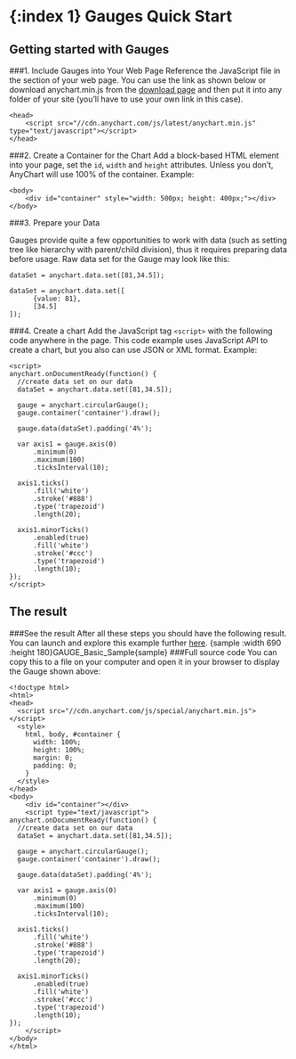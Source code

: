 {:index 1}
Gauges Quick Start
===========
  
## Getting started with Gauges
###1. Include Gauges into Your Web Page
Reference the JavaScript file in the <head> section of your web page.
You can use the link as shown below or download anychart.min.js from the [download page](./Downloading_AnyChart) and then put it into any folder of your site (you’ll have to use your own link in this case).

```
<head>
    <script src="//cdn.anychart.com/js/latest/anychart.min.js" type="text/javascript"></script> 
</head>
```

###2. Create a Container for the Chart
Add a block-based HTML element into your page, set the `id`, `width` and `height` attributes. Unless you don’t, AnyChart will use 100% of the container.
Example:
```
<body>
    <div id="container" style="width: 500px; height: 400px;"></div>
</body>
```
###3. Prepare your Data

Gauges provide quite a few opportunities to work with data (such as setting tree like hierarchy with parent/child division), thus it requires preparing data before usage. Raw data set for the Gauge may look like this:

```
dataSet = anychart.data.set([81,34.5]);
```

```
dataSet = anychart.data.set([
      {value: 81},
      [34.5]
]);
```

###4. Create a chart
Add the JavaScript tag `<script>` with the following code anywhere in the page. 
This code example uses JavaScript API to create a chart, but you also can use JSON or XML format. <!--See [Supported Data Formats](../Working_with_Data/Supported_Data_Formats) to learn more about supported formats.-->
Example:

```
<script>
anychart.onDocumentReady(function() {
  //create data set on our data
  dataSet = anychart.data.set([81,34.5]);

  gauge = anychart.circularGauge();
  gauge.container('container').draw();

  gauge.data(dataSet).padding('4%');

  var axis1 = gauge.axis(0)
      .minimum(0)
      .maximum(100)
      .ticksInterval(10);

  axis1.ticks()
      .fill('white')
      .stroke('#888')
      .type('trapezoid')
      .length(20);

  axis1.minorTicks()
      .enabled(true)
      .fill('white')
      .stroke('#ccc')
      .type('trapezoid')
      .length(10);
});
</script>
```
  
## The result
###See the result
After all these steps you should have the following result. You can launch and explore this example further [here](../Gauges/sample_2).
{sample :width 690 :height 180}GAUGE\_Basic\_Sample{sample}
###Full source code
You can copy this to a file on your computer and open it in your browser to display the Gauge shown above:
```
<!doctype html>
<html>
<head>
  <script src="//cdn.anychart.com/js/special/anychart.min.js"></script>
  <style>
    html, body, #container {
      width: 100%;
      height: 100%;
      margin: 0;
      padding: 0;
    }
  </style>
</head>
<body>
    <div id="container"></div>
    <script type="text/javascript">
anychart.onDocumentReady(function() {
  //create data set on our data
  dataSet = anychart.data.set([81,34.5]);

  gauge = anychart.circularGauge();
  gauge.container('container').draw();

  gauge.data(dataSet).padding('4%');

  var axis1 = gauge.axis(0)
      .minimum(0)
      .maximum(100)
      .ticksInterval(10);

  axis1.ticks()
      .fill('white')
      .stroke('#888')
      .type('trapezoid')
      .length(20);

  axis1.minorTicks()
      .enabled(true)
      .fill('white')
      .stroke('#ccc')
      .type('trapezoid')
      .length(10);
});
    </script>
</body>
</html>

```
